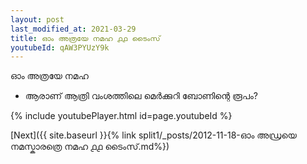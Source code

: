```yaml
---
layout: post
last_modified_at: 2021-03-29
title: ഓം അത്രയേ നമഹ ൧൧ ടൈംസ്
youtubeId: qAW3PYUzY9k
---
```

 
 
 ഓം അത്രയേ നമഹ 
 
 -  ആരാണ് ആത്രി വംശത്തിലെ മെർക്കുറി ബോണിന്റെ രൂപം? 
 
  
 
  
 
 
 
 
 
 


{% include youtubePlayer.html id=page.youtubeId %}
 
[Next]({{ site.baseurl }}{% link  split1/_posts/2012-11-18-ഓം അഡ്രയെ നമസ്കാരത്രെ നമഹ ൧൧ ടൈംസ്.md%})
 
